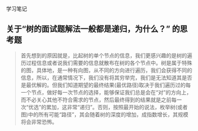 学习笔记

## 关于“树的面试题解法一般都是递归，为什么？” 的思考题
> 首先想到的原因就是，比起树的单个节点的信息，我们更感兴趣的是树的遍历过程信息或者说我们需要的信息就散布在树的各个节点中。树是属于特殊的图，具体地，是一种有向图，从不同的方向进行遍历，我们会获得不同的信息，所以，在通常情况下，我们没有将其穷举完，我们是无法知道其是否是最优解的。但我们知道期望的最终结果(最优路径)取决于我们遍历过的每一个节点，做好每一次节点的选择，能够保证我们总是会在“对”的方向上，而不必关心其他不符合需求的节点，然后最终得到的结果就是之前每一次“优选”的累加，这非常“递归”。否则，按照最开始的说法，枚举树(或者图)中的所有可能“路径”，其会随着树的深度的增加，成指数增长，其规模将会非常恐怖。